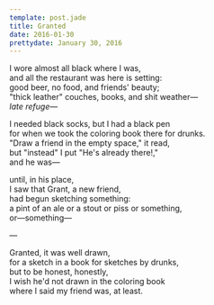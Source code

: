 ```yaml
---
template: post.jade
title: Granted
date: 2016-01-30
prettydate: January 30, 2016
---
```


I wore almost all black where I was,   
and all the restaurant was here is setting:   
good beer, no food, and friends' beauty;   
"thick leather" couches, books, and shit weather&mdash;   
*late refuge*&mdash;

I needed black socks, but I had a black pen   
for when we took the coloring book there for drunks.   
"Draw a friend in the empty space," it read,   
but "instead" I put "He's already there!,"   
and he was&mdash;  

until, in his place,  
I saw that Grant, a new friend,  
had begun sketching something:  
a pint of an ale or a stout or piss or something,  
or&mdash;something&mdash;

&mdash;

Granted, it was well drawn,  
for a sketch in a book for sketches by drunks,  
but to be honest, honestly,  
I wish he'd not drawn in the coloring book  
where I said my friend was, at least.
